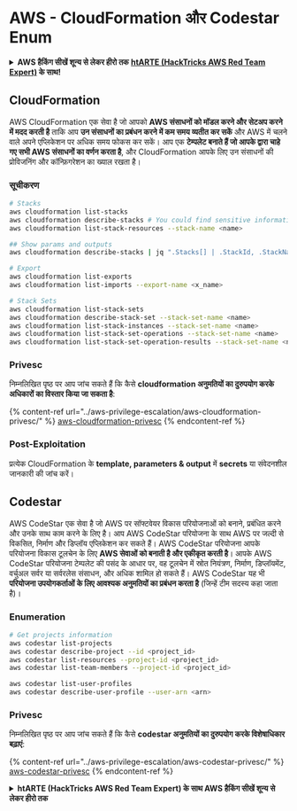 # AWS - CloudFormation और Codestar Enum

<details>

<summary><strong>AWS हैकिंग सीखें शून्य से लेकर हीरो तक</strong> <a href="https://training.hacktricks.xyz/courses/arte"><strong>htARTE (HackTricks AWS Red Team Expert)</strong></a><strong> के साथ!</strong></summary>

HackTricks का समर्थन करने के अन्य तरीके:

* यदि आप चाहते हैं कि आपकी **कंपनी का विज्ञापन HackTricks में दिखाई दे** या **HackTricks को PDF में डाउनलोड करें**, तो [**सब्सक्रिप्शन प्लान्स**](https://github.com/sponsors/carlospolop) देखें!
* [**आधिकारिक PEASS & HackTricks स्वैग**](https://peass.creator-spring.com) प्राप्त करें
* [**The PEASS Family**](https://opensea.io/collection/the-peass-family) की खोज करें, हमारा विशेष [**NFTs**](https://opensea.io/collection/the-peass-family) संग्रह
* 💬 [**Discord group**](https://discord.gg/hRep4RUj7f) में **शामिल हों** या [**telegram group**](https://t.me/peass) में या **Twitter** 🐦 पर मुझे **फॉलो** करें [**@carlospolopm**](https://twitter.com/carlospolopm)**.**
* [**HackTricks**](https://github.com/carlospolop/hacktricks) और [**HackTricks Cloud**](https://github.com/carlospolop/hacktricks-cloud) github repos में PRs सबमिट करके अपनी हैकिंग ट्रिक्स शेयर करें।

</details>

## CloudFormation

AWS CloudFormation एक सेवा है जो आपको **AWS संसाधनों को मॉडल करने और सेटअप करने में मदद करती है** ताकि आप **उन संसाधनों का प्रबंधन करने में कम समय व्यतीत कर सकें** और AWS में चलने वाले अपने एप्लिकेशन पर अधिक समय फोकस कर सकें। आप एक **टेम्पलेट बनाते हैं जो आपके द्वारा चाहे गए सभी AWS संसाधनों का वर्णन करता है**, और CloudFormation आपके लिए उन संसाधनों की प्रोविजनिंग और कॉन्फ़िगरेशन का ख्याल रखता है।

### सूचीकरण
```bash
# Stacks
aws cloudformation list-stacks
aws cloudformation describe-stacks # You could find sensitive information here
aws cloudformation list-stack-resources --stack-name <name>

## Show params and outputs
aws cloudformation describe-stacks | jq ".Stacks[] | .StackId, .StackName, .Parameters, .Outputs"

# Export
aws cloudformation list-exports
aws cloudformation list-imports --export-name <x_name>

# Stack Sets
aws cloudformation list-stack-sets
aws cloudformation describe-stack-set --stack-set-name <name>
aws cloudformation list-stack-instances --stack-set-name <name>
aws cloudformation list-stack-set-operations --stack-set-name <name>
aws cloudformation list-stack-set-operation-results --stack-set-name <name> --operation-id <id>
```
### Privesc

निम्नलिखित पृष्ठ पर आप जांच सकते हैं कि कैसे **cloudformation अनुमतियों का दुरुपयोग करके अधिकारों का विस्तार किया जा सकता है**:

{% content-ref url="../aws-privilege-escalation/aws-cloudformation-privesc/" %}
[aws-cloudformation-privesc](../aws-privilege-escalation/aws-cloudformation-privesc/)
{% endcontent-ref %}

### Post-Exploitation

प्रत्येक CloudFormation के **template, parameters & output** में **secrets** या संवेदनशील जानकारी की जांच करें।

## Codestar

AWS CodeStar एक सेवा है जो AWS पर सॉफ्टवेयर विकास परियोजनाओं को बनाने, प्रबंधित करने और उनके साथ काम करने के लिए है। आप AWS CodeStar परियोजना के साथ AWS पर जल्दी से विकसित, निर्माण और डिप्लॉय एप्लिकेशन कर सकते हैं। AWS CodeStar परियोजना आपके परियोजना विकास टूलचेन के लिए **AWS सेवाओं को बनाती है और एकीकृत करती है**। आपके AWS CodeStar परियोजना टेम्पलेट की पसंद के आधार पर, वह टूलचेन में स्रोत नियंत्रण, निर्माण, डिप्लॉयमेंट, वर्चुअल सर्वर या सर्वरलेस संसाधन, और अधिक शामिल हो सकते हैं। AWS CodeStar यह भी **परियोजना उपयोगकर्ताओं के लिए आवश्यक अनुमतियों का प्रबंधन करता है** (जिन्हें टीम सदस्य कहा जाता है)।

### Enumeration
```bash
# Get projects information
aws codestar list-projects
aws codestar describe-project --id <project_id>
aws codestar list-resources --project-id <project_id>
aws codestar list-team-members --project-id <project_id>

aws codestar list-user-profiles
aws codestar describe-user-profile --user-arn <arn>
```
### Privesc

निम्नलिखित पृष्ठ पर आप जांच सकते हैं कि कैसे **codestar अनुमतियों का दुरुपयोग करके विशेषाधिकार बढ़ाएं**:

{% content-ref url="../aws-privilege-escalation/aws-codestar-privesc/" %}
[aws-codestar-privesc](../aws-privilege-escalation/aws-codestar-privesc/)
{% endcontent-ref %}

<details>

<summary><strong>htARTE (HackTricks AWS Red Team Expert) के साथ AWS हैकिंग सीखें शून्य से लेकर हीरो तक</strong></summary>

HackTricks का समर्थन करने के अन्य तरीके:

* यदि आप चाहते हैं कि आपकी **कंपनी का विज्ञापन HackTricks में दिखाई दे** या **HackTricks को PDF में डाउनलोड करें** तो [**सब्सक्रिप्शन प्लान्स**](https://github.com/sponsors/carlospolop) देखें!
* [**आधिकारिक PEASS & HackTricks स्वैग**](https://peass.creator-spring.com) प्राप्त करें
* [**The PEASS Family**](https://opensea.io/collection/the-peass-family) की खोज करें, हमारा विशेष [**NFTs**](https://opensea.io/collection/the-peass-family) संग्रह
* 💬 [**Discord group**](https://discord.gg/hRep4RUj7f) में **शामिल हों** या [**telegram group**](https://t.me/peass) में या **Twitter** 🐦 पर मुझे **फॉलो** करें [**@carlospolopm**](https://twitter.com/carlospolopm)**.**
* [**HackTricks**](https://github.com/carlospolop/hacktricks) और [**HackTricks Cloud**](https://github.com/carlospolop/hacktricks-cloud) github repos में PRs सबमिट करके अपनी हैकिंग ट्रिक्स साझा करें.

</details>
